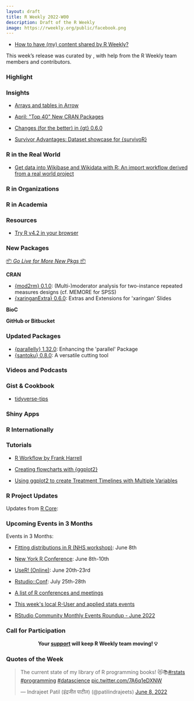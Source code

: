 ```yaml
---
layout: draft
title: R Weekly 2022-W00
description: Draft of the R Weekly
image: https://rweekly.org/public/facebook.png
---
```



+ [How to have (my) content shared by R Weekly?](https://github.com/rweekly/rweekly.org#how-to-have-my-content-shared-by-r-weekly)

This week’s release was curated by [](), with help from the R Weekly team members and contributors.


###  Highlight



### Insights

+ [Arrays and tables in Arrow](https://blog.djnavarro.net/posts/2022-05-25_arrays-and-tables-in-arrow/)

+ [April: "Top 40" New CRAN Packages](https://rviews.rstudio.com/2022/05/30/april-top-40-new-cran-packages/)

+ [Changes (for the better) in {gt} 0.6.0](https://www.rstudio.com/blog/changes-for-the-better-in-gt-0-6-0/)

+ [Survivor Advantages: Dataset showcase for {survivoR}](https://gradientdescending.com/survivor-advantages-dataset-showcase-for-survivor/)


### R in the Real World

+ [Get data into Wikibase and Wikidata with R: An import workflow derived from a real world project](https://katharinabrunner.de/2022/06/wikibase-wikidata-etl-data-import-with-r/)

###  R in Organizations



###  R in Academia



###  Resources

+ [Try R v4.2 in your browser](https://www.rostrum.blog/2022/06/01/try-r/)

###  New Packages

<p class="added-hostname"><a href="https://rweekly.org/live" target="_blank" class="externalLink">📦 <i>Go Live for More New Pkgs</i> 📦</a></p>

**CRAN**

* [{mod2rm} 0.1.0](https://cran.r-project.org/package=mod2rm): (Multi-)moderator analysis for two-instance repeated measures designs (cf. MEMORE for SPSS)
* [{xaringanExtra} 0.6.0](https://www.garrickadenbuie.com/blog/xaringanextra-v0.6.0/): Extras and Extensions for 'xaringan' Slides


**BioC**



**GitHub or Bitbucket**



### Updated Packages

* [{parallelly} 1.32.0](https://cran.r-project.org/package=parallelly): Enhancing the 'parallel' Package 
* [{santoku} 0.8.0](https://cran.r-project.org/package=santoku): A versatile cutting tool


###  Videos and Podcasts



### Gist & Cookbook

+ [tidyverse-tips](https://oliviergimenez.github.io/tidyverse-tips/)

### Shiny Apps



### R Internationally



###  Tutorials

+ [R Workflow by Frank Harrell](https://www.fharrell.com/post/rflow)

+ [Creating flowcharts with {ggplot2}](https://nrennie.rbind.io/blog/2022-06-06-creating-flowcharts-with-ggplot2/)

+ [Using ggplot2 to create Treatment Timelines with Multiple Variables](https://www.khstats.com/blog/trt-timelines/multiple-vars/)

<!--<div class="post-more-begin></div><div class="post-more-end"></div>-->

###  R Project Updates

Updates from [R Core](http://developer.r-project.org/blosxom.cgi/R-devel/NEWS):

###  Upcoming Events in 3 Months

Events in 3 Months:

+ [Fitting distributions in R (NHS workshop)](https://www.eventbrite.co.uk/e/nhs-r-workshop-fitting-distributions-in-r-june-2022-tickets-338906667967?aff=estw&utm-campaign=social&utm-content=attendeeshare&utm-medium=discovery&utm-source=tw&utm-term=listing): June 8th

+ [New York R Conference](https://rstats.ai/nyr/): June 8th-10th

+ [UseR! (Online)](https://user2022.r-project.org/): June 20th-23rd

+ [Rstudio::Conf](https://www.rstudio.com/conference/): July 25th-28th

+ [A list of R conferences and meetings](https://jumpingrivers.github.io/meetingsR/events.html)

+ [This week's local R-User and applied stats events](https://community.rstudio.com/c/irl)

+ [RStudio Community Monthly Events Roundup - June 2022](https://www.rstudio.com/blog/rstudio-community-monthly-events-roundup-june-2022/)


###  Call for Participation


<p class="hide-support added-hostname support-rweekly" style="text-align: center;font-weight: bold;">Your <a class="non-visited externalLink" href="https://www.patreon.com/rweekly" onclick="pas(this)">support</a> will keep R Weekly team moving! 💡</p>

###  Quotes of the Week

<blockquote class="twitter-tweet"><p lang="en" dir="ltr">The current state of my library of R programming books! 😻📚<a href="https://twitter.com/hashtag/rstats?src=hash&amp;ref_src=twsrc%5Etfw">#rstats</a> <a href="https://twitter.com/hashtag/programming?src=hash&amp;ref_src=twsrc%5Etfw">#programming</a> <a href="https://twitter.com/hashtag/datascience?src=hash&amp;ref_src=twsrc%5Etfw">#datascience</a> <a href="https://t.co/7A6q1eDXNW">pic.twitter.com/7A6q1eDXNW</a></p>&mdash; Indrajeet Patil (इंद्रजीत पाटील) (@patilindrajeets) <a href="https://twitter.com/patilindrajeets/status/1534430017228312576?ref_src=twsrc%5Etfw">June 8, 2022</a></blockquote> <script async src="https://platform.twitter.com/widgets.js" charset="utf-8"></script>


